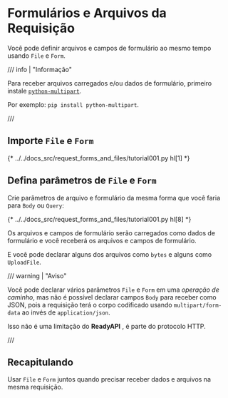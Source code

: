 # Formulários e Arquivos da Requisição

Você pode definir arquivos e campos de formulário ao mesmo tempo usando `File` e `Form`.

/// info | "Informação"

Para receber arquivos carregados e/ou dados de formulário, primeiro instale <a href="https://github.com/Kludex/python-multipart" class="external-link" target="_blank">`python-multipart`</a>.

Por exemplo: `pip install python-multipart`.

///

## Importe `File` e `Form`

{* ../../docs_src/request_forms_and_files/tutorial001.py hl[1] *}

## Defina parâmetros de `File` e `Form`

Crie parâmetros de arquivo e formulário da mesma forma que você faria para `Body` ou `Query`:

{* ../../docs_src/request_forms_and_files/tutorial001.py hl[8] *}

Os arquivos e campos de formulário serão carregados como dados de formulário e você receberá os arquivos e campos de formulário.

E você pode declarar alguns dos arquivos como `bytes` e alguns como `UploadFile`.

/// warning | "Aviso"

Você pode declarar vários parâmetros `File` e `Form` em uma *operação de caminho*, mas não é possível declarar campos `Body` para receber como JSON, pois a requisição terá o corpo codificado usando `multipart/form-data` ao invés de `application/json`.

Isso não é uma limitação do **ReadyAPI** , é parte do protocolo HTTP.

///

## Recapitulando

Usar `File` e `Form` juntos quando precisar receber dados e arquivos na mesma requisição.
